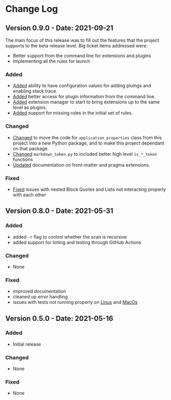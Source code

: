 # Change Log

## Version 0.9.0 - Date: 2021-09-21

The main focus of this release was to fill out the features that the
project supports to the beta release level.  Big ticket items addressed
were:

- Better support from the command line for extensions and plugins
- Implementing all the rules for launch

### Added

- [Added](https://github.com/jackdewinter/pymarkdown/issues/8) ability to have configuration values for adding pluings and enabling stack trace.
- [Added](https://github.com/jackdewinter/pymarkdown/issues/9) better access for plugin information from the command line.
- [Added](https://github.com/jackdewinter/pymarkdown/issues/12) extension manager to start to bring extensions up to the same level as plugins.
- [Added](https://github.com/jackdewinter/pymarkdown/issues/14) support for missing rules in the initial set of rules.

### Changed

- [Changed](https://github.com/jackdewinter/pymarkdown/issues/7) to move the code for `application_properties` class from this project into a new Python package, and to make this project dependant on that package.
- [Changed](https://github.com/jackdewinter/pymarkdown/issues/10) `markdown_token.py` to included better high level `is_*_token` functions
- [Updated](https://github.com/jackdewinter/pymarkdown/issues/11) documentation on front-matter and pragma extensions.

### Fixed

- [Fixed](https://github.com/jackdewinter/pymarkdown/issues/13) issues with nested Block Quotes and Lists not interacting properly with each other

## Version 0.8.0 - Date: 2021-05-31

### Added

- added `-r` flag to control whether the scan is recursive
- added support for linting and testing through GitHub Actions

### Changed

- None

### Fixed

- improved documentation
- cleaned up error handling
- issues with tests not running properly on [Linux](https://github.com/jackdewinter/pymarkdown/issues/4) and [MacOs](https://github.com/jackdewinter/pymarkdown/issues/5)

## Version 0.5.0 - Date: 2021-05-16

### Added

- Initial release

### Changed

- None

### Fixed

- None
